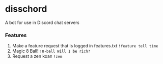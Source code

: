 # disschord
A bot for use in Discord chat servers

### Features
1. Make a feature request that is logged in features.txt
	`!feature tell time`
2. Magic 8 Ball!
	`!8-ball Will I be rich?`
3. Request a zen koan 
        `!zen`
